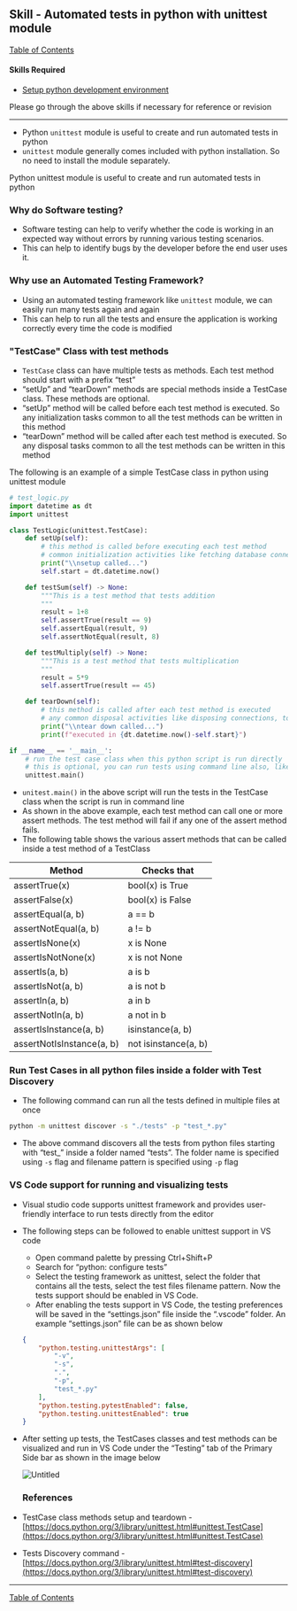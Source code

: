 ## Skill - Automated tests in python with unittest module

[Table of Contents](https://nagasudhir.blogspot.com/2020/04/taming-python-table-of-contents.html)

#### Skills Required
* [Setup python development environment](https://nagasudhir.blogspot.com/2020/04/setup-python-development-environment_14.html)

Please go through the above skills if necessary for reference or revision
<hr/>

* Python `unittest` module is useful to create and run automated tests in python
* `unittest` module generally comes included with python installation. So no need to install the module separately.

Python unittest module is useful to create and run automated tests in python

### Why do Software testing?
-   Software testing can help to verify whether the code is working in an expected way without errors by running various testing scenarios.
-   This can help to identify bugs by the developer before the end user uses it.

### Why use an Automated Testing Framework?
-   Using an automated testing framework like `unittest` module, we can easily run many tests again and again
-   This can help to run all the tests and ensure the application is working correctly every time the code is modified

### "TestCase" Class with test methods
-   `TestCase` class can have multiple tests as methods. Each test method should start with a prefix “test”
-   “setUp” and “tearDown” methods are special methods inside a TestCase class. These methods are optional.
-   “setUp” method will be called before each test method is executed. So any initialization tasks common to all the test methods can be written in this method
-   “tearDown” method will be called after each test method is executed. So any disposal tasks common to all the test methods can be written in this method

The following is an example of a simple TestCase class in python using unittest module
```python
# test_logic.py
import datetime as dt
import unittest

class TestLogic(unittest.TestCase):
    def setUp(self):
        # this method is called before executing each test method
        # common initialization activities like fetching database connections, api tokens etc. before starting each test method can be done here
        print("\\nsetup called...")
        self.start = dt.datetime.now()

    def testSum(self) -> None:
        """This is a test method that tests addition
        """
        result = 1+8
        self.assertTrue(result == 9)
        self.assertEqual(result, 9)
        self.assertNotEqual(result, 8)

    def testMultiply(self) -> None:
        """This is a test method that tests multiplication
        """
        result = 5*9
        self.assertTrue(result == 45)

    def tearDown(self):
        # this method is called after each test method is executed
        # any common disposal activities like disposing connections, tokens etc. can be done in this method
        print("\\ntear down called...")
        print(f"executed in {dt.datetime.now()-self.start}")

if __name__ == '__main__':
    # run the test case class when this python script is run directly
    # this is optional, you can run tests using command line also, like python -m unittest discover -s "." -p "test*.py"
    unittest.main()

```

-   `unitest.main()` in the above script will run the tests in the TestCase class when the script is run in command line
-   As shown in the above example, each test method can call one or more assert methods. The test method will fail if any one of the assert method fails.
-   The following table shows the various assert methods that can be called inside a test method of a TestClass

| Method | Checks that |
| --- | --- |
| assertTrue(x) | bool(x) is True |
| assertFalse(x) | bool(x) is False |
| assertEqual(a, b) | a == b |
| assertNotEqual(a, b) | a != b |
| assertIsNone(x) | x is None |
| assertIsNotNone(x) | x is not None |
| assertIs(a, b) | a is b |
| assertIsNot(a, b) | a is not b |
| assertIn(a, b) | a in b |
| assertNotIn(a, b) | a not in b |
| assertIsInstance(a, b) | isinstance(a, b) |
| assertNotIsInstance(a, b) | not isinstance(a, b) |

### Run Test Cases in all python files inside a folder with Test Discovery

-   The following command can run all the tests defined in multiple files at once

```bash
python -m unittest discover -s "./tests" -p "test_*.py"

```

-   The above command discovers all the tests from python files starting with “test_” inside a folder named “tests”. The folder name is specified using `-s` flag and filename pattern is specified using `-p` flag

### VS Code support for running and visualizing tests

-   Visual studio code supports unittest framework and provides user-friendly interface to run tests directly from the editor
    
-   The following steps can be followed to enable unittest support in VS code
    
    -   Open command palette by pressing Ctrl+Shift+P
    -   Search for “python: configure tests”
    -   Select the testing framework as unittest, select the folder that contains all the tests, select the test files filename pattern. Now the tests support should be enabled in VS Code.
    -   After enabling the tests support in VS Code, the testing preferences will be saved in the “settings.json” file inside the “.vscode” folder. An example “settings.json” file can be as shown below
    
    ```json
    {
        "python.testing.unittestArgs": [
            "-v",
            "-s",
            ".",
            "-p",
            "test_*.py"
        ],
        "python.testing.pytestEnabled": false,
        "python.testing.unittestEnabled": true
    }
    
    ```
    
-   After setting up tests, the TestCases classes and test methods can be visualized and run in VS Code under the “Testing” tab of the Primary Side bar as shown in the image below
    
    ![Untitled](https://s3-us-west-2.amazonaws.com/secure.notion-static.com/5902b65c-a368-47cb-8168-df43a832ccf8/Untitled.png)
    
    ### References
-   TestCase class methods setup and teardown - [](https://docs.python.org/3/library/unittest.html#unittest.TestCase)[https://docs.python.org/3/library/unittest.html#unittest.TestCase](https://docs.python.org/3/library/unittest.html#unittest.TestCase)
    
-   Tests Discovery command - [](https://docs.python.org/3/library/unittest.html#test-discovery)[https://docs.python.org/3/library/unittest.html#test-discovery](https://docs.python.org/3/library/unittest.html#test-discovery)

<hr/>

[Table of Contents](https://nagasudhir.blogspot.com/2020/04/taming-python-table-of-contents.html)
<!--stackedit_data:
eyJoaXN0b3J5IjpbLTEzNDI5OTM3NzhdfQ==
-->